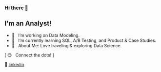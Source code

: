 ### Hi there 👋

## I'm an Analyst!

- 🔭  &nbsp; I’m working on Data Modeling.
- 🌱  &nbsp; I’m currently learning SQL, A/B Testing, and Product & Case Studies. 
- 💜  &nbsp; About Me: Love traveling & exploring Data Science. 

[&nbsp;😊 &nbsp; Connect the dots!&nbsp;] 

👔 [linkedin][linkedin]
 
[linkedin]: https://www.linkedin.com/in/xinyue-liu-237641169/
